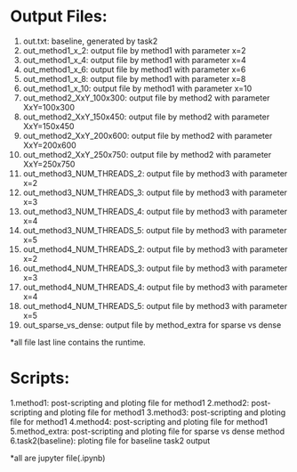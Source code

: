 # Output Files:
1. out.txt: baseline, generated by task2
2. out_method1_x_2: output file by method1 with parameter x=2
3. out_method1_x_4: output file by method1 with parameter x=4
4. out_method1_x_6: output file by method1 with parameter x=6
5. out_method1_x_8: output file by method1 with parameter x=8
6. out_method1_x_10: output file by method1 with parameter x=10
7. out_method2_XxY_100x300: output file by method2 with parameter XxY=100x300
8. out_method2_XxY_150x450: output file by method2 with parameter XxY=150x450
9. out_method2_XxY_200x600: output file by method2 with parameter XxY=200x600
10. out_method2_XxY_250x750: output file by method2 with parameter XxY=250x750
11. out_method3_NUM_THREADS_2: output file by method3 with parameter x=2
12. out_method3_NUM_THREADS_3: output file by method3 with parameter x=3
13. out_method3_NUM_THREADS_4: output file by method3 with parameter x=4
14. out_method3_NUM_THREADS_5: output file by method3 with parameter x=5
15. out_method4_NUM_THREADS_2: output file by method3 with parameter x=2
16. out_method4_NUM_THREADS_3: output file by method3 with parameter x=3
17. out_method4_NUM_THREADS_4: output file by method3 with parameter x=4
18. out_method4_NUM_THREADS_5: output file by method3 with parameter x=5
19. out_sparse_vs_dense: output file by method_extra for sparse vs dense

*all file last line contains the runtime.

# Scripts:
1.method1: post-scripting and ploting file for method1
2.method2: post-scripting and ploting file for method1
3.method3: post-scripting and ploting file for method1
4.method4: post-scripting and ploting file for method1
5.method_extra: post-scripting and ploting file for sparse vs dense method
6.task2(baseline): ploting file for baseline task2 output

*all are jupyter file(.ipynb)
